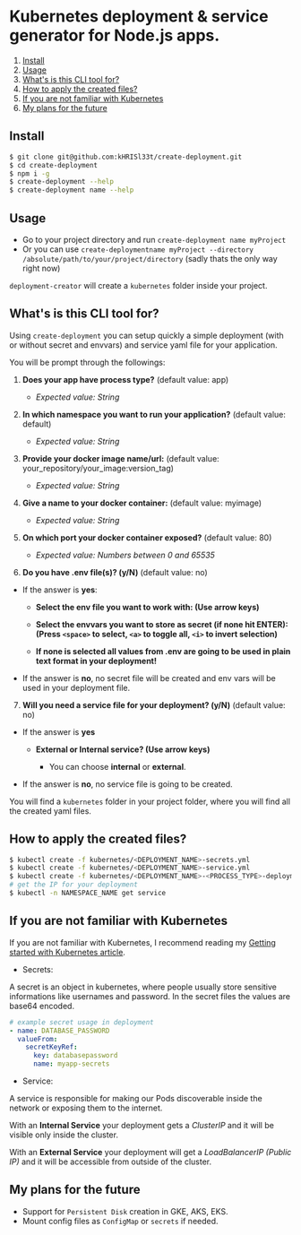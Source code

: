 # Kubernetes deployment & service generator for Node.js apps.

1. [Install](README.md##Install)
2. [Usage](README.MD##Usage)
3. [What's is this CLI tool for?](README.md##What's-is-this-CLI-tool-for?)
4. [How to apply the created files?](README.md##How-to-apply-the-created-files)
5. [If you are not familiar with Kubernetes](README.md##If-you-are-not-familiar-with-Kubernetes)
6. [My plans for the future](##My-plans-for-the-future)

## Install

```sh
$ git clone git@github.com:kHRISl33t/create-deployment.git
$ cd create-deployment
$ npm i -g
$ create-deployment --help
$ create-deployment name --help
```

## Usage

- Go to your project directory and run `create-deployment name myProject`
- Or you can use `create-deploymentname myProject --directory /absolute/path/to/your/project/directory`
(sadly thats the only way right now)

`deployment-creator` will create a `kubernetes` folder inside your project.

## What's is this CLI tool for?

Using `create-deployment` you can setup quickly a simple deployment (with or without secret and envvars) and service yaml file for your application.

You will be prompt through the followings:

1. **Does your app have process type?** (default value: app)

    - *Expected value: String*

2. **In which namespace you want to run your application?** (default value: default)

    - *Expected value: String*

3. **Provide your docker image name/url:** (default value: your_repository/your_image:version_tag)

    - *Expected value: String*

4. **Give a name to your docker container:** (default value: myimage)

    - *Expected value: String*

5. **On which port your docker container exposed?** (default value: 80)

    - *Expected value: Numbers between 0 and 65535*

6. **Do you have .env file(s)? (y/N)** (default value: no)

  - If the answer is **yes**:

    - **Select the env file you want to work with: (Use arrow keys)**

    - **Select the envvars you want to store as secret (if none hit ENTER): (Press `<space>` to select, `<a>` to toggle all, `<i>` to invert selection)**

    - **If none is selected all values from .env are going to be used in plain text format in your deployment!**

  - If the answer is **no**, no secret file will be created and env vars will be used in your deployment file.

7. **Will you need a service file for your deployment? (y/N)** (default value: no)

  - If the answer is **yes**

    - **External or Internal service? (Use arrow keys)**

      - You can choose **internal** or **external**.

  - If the answer is **no**, no service file is going to be created.

You will find a `kubernetes` folder in your project folder, where you will find all the created yaml files.

## How to apply the created files?

```sh
$ kubectl create -f kubernetes/<DEPLOYMENT_NAME>-secrets.yml
$ kubectl create -f kubernetes/<DEPLOYMENT_NAME>-service.yml
$ kubectl create -f kubernetes/<DEPLOYMENT_NAME>-<PROCESS_TYPE>-deployment.yml
# get the IP for your deployment
$ kubectl -n NAMESPACE_NAME get service 
```

## If you are not familiar with Kubernetes

If you are not familiar with Kubernetes, I recommend reading my [Getting started with Kubernetes article](https://blog.risingstack.com/what-is-kubernetes-how-to-get-started/).

- Secrets:

A secret is an object in kubernetes, where people usually store sensitive informations like usernames and password. In the secret files the values are base64 encoded.

```yaml
# example secret usage in deployment
- name: DATABASE_PASSWORD
  valueFrom:
    secretKeyRef:
      key: databasepassword
      name: myapp-secrets
```

- Service:

A service is responsible for making our Pods discoverable inside the network or exposing them to the internet.

With an **Internal Service** your deployment gets a *ClusterIP* and it will be visible only inside the cluster.

With an **External Service** your deployment will get a *LoadBalancerIP (Public IP)* and it will be accessible from outside of the cluster.

## My plans for the future

- Support for `Persistent Disk` creation in GKE, AKS, EKS.
- Mount config files as `ConfigMap` or `secrets` if needed.










